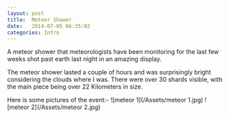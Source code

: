 ```yaml
---
layout: post
title:  Meteor Shower
date:   2014-07-05 06:35:02
categories: Intro
---
```


A meteor shower that meteorologists have been monitoring for the last few weeks shot past earth last night in an amazing display. 

The meteor shower lasted a couple of hours and was surprisingly bright considering the clouds where I was. There were over 30 shards visible, with the main piece being over 22 Kilometers in size. 

Here is some pictures of the event:-
![meteor 1](/Assets/meteor 1.jpg)
![meteor 2](/Assets/meteor 2.jpg)
